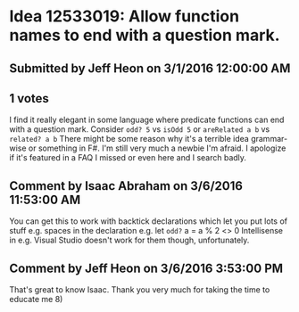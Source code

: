 # Idea 12533019: Allow function names to end with a question mark.

## Submitted by Jeff Heon on 3/1/2016 12:00:00 AM

## 1 votes

I find it really elegant in some language where predicate functions can end with a question mark.
Consider `odd? 5` vs `isOdd 5` or `areRelated a b` vs `related? a b`
There might be some reason why it's a terrible idea grammar-wise or something in F#. I'm still very much a newbie I'm afraid. I apologize if it's featured in a FAQ I missed or even here and I search badly.


## Comment by Isaac Abraham on 3/6/2016 11:53:00 AM

You can get this to work with backtick declarations which let you put lots of stuff e.g. spaces in the declaration e.g.
let ``odd?`` a = a % 2 <> 0
Intellisense in e.g. Visual Studio doesn't work for them though, unfortunately.

## Comment by Jeff Heon on 3/6/2016 3:53:00 PM

That's great to know Isaac. Thank you very much for taking the time to educate me 8)
